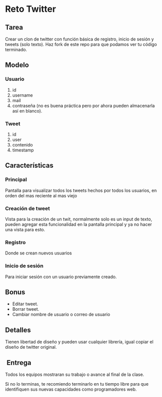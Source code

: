 # Reto Twitter

## Tarea
Crear un clon de twitter con función básica de registro, inicio de sesión y tweets (solo texto). Haz fork de este repo para que podamos ver tu código terminado.

## Modelo 
### Usuario
1. id
2. username
3. mail
4. contraseña (no es buena práctica pero por ahora pueden almacenarla así en blanco).

### Tweet
1. id
2. user
3. contenido
4. timestamp

## Características
### Principal
Pantalla para visualizar todos los tweets hechos por todos los usuarios, en orden del mas reciente al mas viejo

### Creación de tweet
Vista para la creación de un twit, normalmente solo es un input de texto, pueden agregar esta funcionalidad en la pantalla principal y ya no hacer una vista para esto.

### Registro
Donde se crean nuevos usuarios

### Inicio de sesión
Para iniciar sesión con un usuario previamente creado.

## Bonus
- Editar tweet.
- Borrar tweet.
- Cambiar nombre de usuario o correo de usuario

## Detalles
Tienen libertad de diseño y pueden usar cualquier librería, igual copiar el diseño de twitter original.

##  Entrega
Todos los equipos mostraran su trabajo o avance al final de la clase. 

Si no lo terminas, te recomiendo terminarlo en tu tiempo libre para que identifiquen sus nuevas capacidades como programadores web.